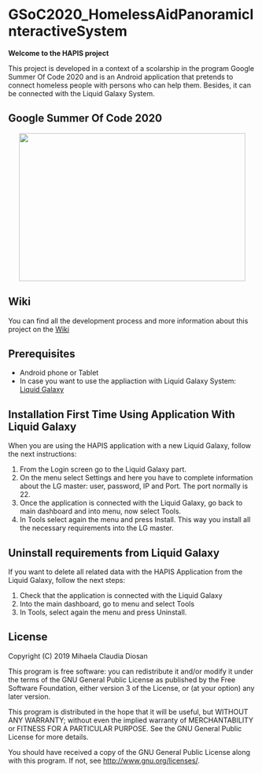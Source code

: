 # GSoC2020_HomelessAidPanoramicInteractiveSystem

__Welcome to the HAPIS project__

This project is developed in a context of a scolarship in the program Google Summer Of Code 2020 and is an Android application that pretends
to connect homeless people with persons who can help them. Besides, it can be connected with the Liquid Galaxy System.

 ## __Google Summer Of Code 2020__
 
 <p align="center"> 
 <img width="460" height="300" src="https://jderobot.github.io/assets/images/activities/gsoc-2020.jpg">
</p>

## __Wiki__
 
 You can find all the development process and more information about this project on the [Wiki](https://github.com/LiquidGalaxyLAB/GSoC2020_HomelessAidPanoramicInteractiveSystem/wiki) 
 
## __Prerequisites__
 
 * Android phone or Tablet
 * In case you want to use the appliaction with Liquid Galaxy System:  [Liquid Galaxy](https://github.com/LiquidGalaxyLAB/liquid-galaxy)
 


## __Installation First Time Using Application With Liquid Galaxy__

When you are using the HAPIS application with a new Liquid Galaxy, follow the next instructions:

 1. From the Login screen go to the Liquid Galaxy part.
 2. On the menu select Settings and here you have to complete information about the LG master: user, password, IP and Port. The port normally is 22.
 3. Once the application is connected with the Liquid Galaxy, go back to main dashboard and into menu, now select Tools.
 4. In Tools select again the menu and press Install. This way you install all the necessary requirements into the LG master.
 
 
 
## __Uninstall requirements from Liquid Galaxy__

If you want to delete all related data with the HAPIS Application from the Liquid Galaxy, follow the next steps:

 1. Check that the application is connected with the Liquid Galaxy
 2. Into the main dashboard, go to menu and select Tools
 3. In Tools, select again the menu and press Uninstall.



## __License__

Copyright (C) 2019 Mihaela Claudia Diosan

This program is free software: you can redistribute it and/or modify it under the terms of the GNU General Public License as published by the Free Software Foundation, either version 3 of the License, or (at your option) any later version.

This program is distributed in the hope that it will be useful, but WITHOUT ANY WARRANTY; without even the implied warranty of MERCHANTABILITY or FITNESS FOR A PARTICULAR PURPOSE. See the GNU General Public License for more details.

You should have received a copy of the GNU General Public License along with this program. If not, see http://www.gnu.org/licenses/.
   


